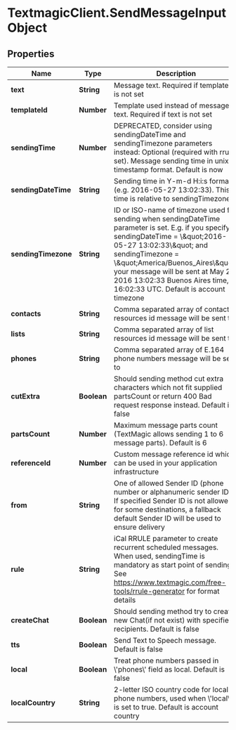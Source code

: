 # TextmagicClient.SendMessageInputObject

## Properties
Name | Type | Description | Notes
------------ | ------------- | ------------- | -------------
**text** | **String** | Message text. Required if template_id is not set | 
**templateId** | **Number** | Template used instead of message text. Required if text is not set | [optional] 
**sendingTime** | **Number** | DEPRECATED, consider using sendingDateTime and sendingTimezone parameters instead: Optional (required with rrule set). Message sending time in unix timestamp format. Default is now | [optional] 
**sendingDateTime** | **String** | Sending time in Y-m-d H:i:s format (e.g. 2016-05-27 13:02:33). This time is relative to sendingTimezone | [optional] 
**sendingTimezone** | **String** | ID or ISO-name of timezone used for sending when sendingDateTime parameter is set. E.g. if you specify sendingDateTime &#x3D; \\\&quot;2016-05-27 13:02:33\\\&quot; and sendingTimezone &#x3D; \\\&quot;America/Buenos_Aires\\\&quot;, your message will be sent at May 27, 2016 13:02:33 Buenos Aires time, or 16:02:33 UTC. Default is account timezone | [optional] 
**contacts** | **String** | Comma separated array of contact resources id message will be sent to | [optional] 
**lists** | **String** | Comma separated array of list resources id message will be sent to | [optional] 
**phones** | **String** | Comma separated array of E.164 phone numbers message will be sent to | 
**cutExtra** | **Boolean** | Should sending method cut extra characters which not fit supplied partsCount or return 400 Bad request response instead. Default is false | [optional] 
**partsCount** | **Number** | Maximum message parts count (TextMagic allows sending 1 to 6 message parts). Default is 6 | [optional] 
**referenceId** | **Number** | Custom message reference id which can be used in your application infrastructure | [optional] 
**from** | **String** | One of allowed Sender ID (phone number or alphanumeric sender ID). If specified Sender ID is not allowed for some destinations, a fallback default Sender ID will be used to ensure delivery | [optional] 
**rule** | **String** | iCal RRULE parameter to create recurrent scheduled messages. When used, sendingTime is mandatory as start point of sending. See https://www.textmagic.com/free-tools/rrule-generator for format details | [optional] 
**createChat** | **Boolean** | Should sending method try to create new Chat(if not exist) with specified recipients. Default is false | [optional] 
**tts** | **Boolean** | Send Text to Speech message. Default is false | [optional] 
**local** | **Boolean** | Treat phone numbers passed in \\&#39;phones\\&#39; field as local. Default is false | [optional] 
**localCountry** | **String** | 2-letter ISO country code for local phone numbers, used when \\&#39;local\\&#39; is set to true. Default is account country | [optional] 


